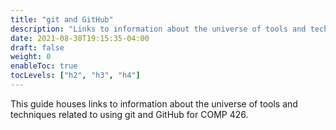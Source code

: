 ```yaml
---
title: "git and GitHub"
description: "Links to information about the universe of tools and techniques related to using git and GitHub for COMP 426"
date: 2021-08-30T19:15:35-04:00
draft: false
weight: 0
enableToc: true
tocLevels: ["h2", "h3", "h4"]
---
```


This guide houses links to information about the universe of tools and techniques related to using git and GitHub for COMP 426.
